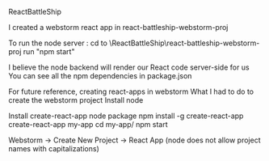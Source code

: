 ReactBattleShip

I created a webstorm react app in react-battleship-webstorm-proj

To run the node server :
cd to \ReactBattleShip\react-battleship-webstorm-proj
run "npm start"

I believe the node backend will render our React code server-side for us
You can see all the npm dependencies in package.json






For future reference, creating react-apps in webstorm
What I had to do to create the webstorm project
Install node

Install create-react-app node package
npm install -g create-react-app
create-react-app my-app
cd my-app/
npm start

Webstorm -> Create New Project -> React App
(node does not allow project names with capitalizations)
